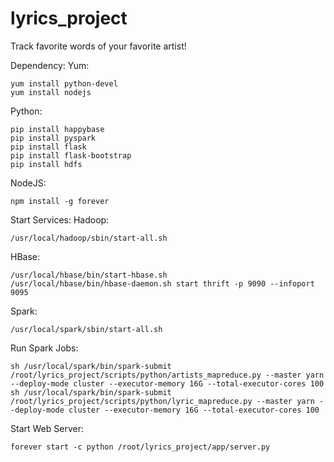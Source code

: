 # lyrics_project
Track favorite words of your favorite artist!

Dependency:
Yum:
```
yum install python-devel
yum install nodejs
```

Python:
```
pip install happybase
pip install pyspark
pip install flask
pip install flask-bootstrap
pip install hdfs
```

NodeJS:
```
npm install -g forever
```

Start Services:
Hadoop:
```
/usr/local/hadoop/sbin/start-all.sh
```

HBase:
```
/usr/local/hbase/bin/start-hbase.sh
/usr/local/hbase/bin/hbase-daemon.sh start thrift -p 9090 --infoport 9095
```

Spark:
```
/usr/local/spark/sbin/start-all.sh
```

Run Spark Jobs:
```
sh /usr/local/spark/bin/spark-submit /root/lyrics_project/scripts/python/artists_mapreduce.py --master yarn --deploy-mode cluster --executor-memory 16G --total-executor-cores 100
sh /usr/local/spark/bin/spark-submit /root/lyrics_project/scripts/python/lyric_mapreduce.py --master yarn --deploy-mode cluster --executor-memory 16G --total-executor-cores 100
```

Start Web Server:
```
forever start -c python /root/lyrics_project/app/server.py
```

